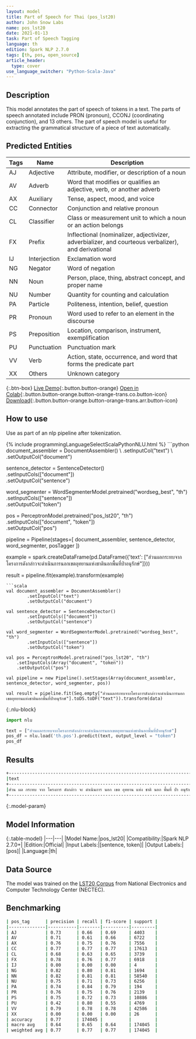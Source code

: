 ```yaml
---
layout: model
title: Part of Speech for Thai (pos_lst20)
author: John Snow Labs
name: pos_lst20
date: 2021-01-13
task: Part of Speech Tagging
language: th
edition: Spark NLP 2.7.0
tags: [th, pos, open_source]
article_header:
  type: cover
use_language_switcher: "Python-Scala-Java"
---
```


## Description

This model annotates the part of speech of tokens in a text. The parts of speech annotated include PRON (pronoun), CCONJ (coordinating conjunction), and 13 others. The part of speech model is useful for extracting the grammatical structure of a piece of text automatically.

## Predicted Entities

| Tags | Name          | Description                                                                                           |
|------|---------------|-------------------------------------------------------------------------------------------------------|
| AJ   | Adjective     | Attribute, modifier, or description of a noun                                                         |
| AV   | Adverb        | Word that modifies or qualifies an adjective, verb, or another adverb                                 |
| AX   | Auxiliary     | Tense, aspect, mood, and voice                                                                        |
| CC   | Connector     | Conjunction and relative pronoun                                                                      |
| CL   | Classifier    | Class or measurement unit to which a noun or an action belongs                                        |
| FX   | Prefix        | Inflectional (nominalizer, adjectivizer, adverbializer, and courteous   verbalizer), and derivational |
| IJ   | Interjection  | Exclamation word                                                                                      |
| NG   | Negator       | Word of negation                                                                                      |
| NN   | Noun          | Person, place, thing, abstract concept, and proper name                                               |
| NU   | Number        | Quantity for counting and calculation                                                                 |
| PA   | Particle      | Politeness, intention, belief, question                                                               |
| PR   | Pronoun       | Word used to refer to an element in the discourse                                                     |
| PS   | Preposition   | Location, comparison, instrument, exemplification                                                     |
| PU   | Punctuation   | Punctuation mark                                                                                      |
| VV   | Verb          | Action, state, occurrence, and word that forms the predicate part                                     |
| XX   | Others        | Unknown category                                                                                      |

{:.btn-box}
[Live Demo](https://demo.johnsnowlabs.com/public/GRAMMAR_EN/){:.button.button-orange}
[Open in Colab](https://colab.research.google.com/github/JohnSnowLabs/spark-nlp-workshop/blob/master/tutorials/streamlit_notebooks/GRAMMAR_EN.ipynb){:.button.button-orange.button-orange-trans.co.button-icon}
[Download](https://s3.amazonaws.com/auxdata.johnsnowlabs.com/public/models/pos_lst20_th_2.7.0_2.4_1610545897750.zip){:.button.button-orange.button-orange-trans.arr.button-icon}

## How to use

Use as part of an nlp pipeline after tokenization.

<div class="tabs-box" markdown="1">
{% include programmingLanguageSelectScalaPythonNLU.html %}
```python
document_assembler = DocumentAssembler() \
    .setInputCol("text") \
    .setOutputCol("document")
    
sentence_detector = SentenceDetector()\
    .setInputCols(["document"])\
    .setOutputCol("sentence")
    
word_segmenter = WordSegmenterModel.pretrained("wordseg_best", "th")\
        .setInputCols(["sentence"])\
        .setOutputCol("token")
        
pos = PerceptronModel.pretrained("pos_lst20", "th") \
    .setInputCols(["document", "token"]) \
    .setOutputCol("pos")

pipeline = Pipeline(stages=[
        document_assembler,
        sentence_detector,
        word_segmenter,
        posTagger
    ])

example = spark.createDataFrame(pd.DataFrame({'text': ["ส่วนผลกระทบจากโครงการดังกล่าวจะดำเนินการนอกเขตอุทยานแห่งชาตินอกพื้นที่ป่าอนุรักษ์"]}))

result = pipeline.fit(example).transform(example)
```
```scala
val document_assembler = DocumentAssembler()
        .setInputCol("text")
        .setOutputCol("document")
        
val sentence_detector = SentenceDetector()
        .setInputCols(["document"])
        .setOutputCol("sentence")
        
val word_segmenter = WordSegmenterModel.pretrained("wordseg_best", "th")
        .setInputCols(["sentence"])
        .setOutputCol("token")
        
val pos = PerceptronModel.pretrained("pos_lst20", "th")
    .setInputCols(Array("document", "token"))
    .setOutputCol("pos")

val pipeline = new Pipeline().setStages(Array(document_assembler, sentence_detector, word_segmenter, pos))

val result = pipeline.fit(Seq.empty["ส่วนผลกระทบจากโครงการดังกล่าวจะดำเนินการนอกเขตอุทยานแห่งชาตินอกพื้นที่ป่าอนุรักษ์"].toDS.toDF("text")).transform(data)
```

{:.nlu-block}
```python
import nlu

text = ["ส่วนผลกระทบจากโครงการดังกล่าวจะดำเนินการนอกเขตอุทยานแห่งชาตินอกพื้นที่ป่าอนุรักษ์"]
pos_df = nlu.load('th.pos').predict(text, output_level = "token")
pos_df
```

</div>

## Results

```bash
+-------------------------------------------------------------------------------------------------+--------------------------------------------------------------------+
|text                                                                                             |result                                                              |
+-------------------------------------------------------------------------------------------------+--------------------------------------------------------------------+
|ส่วน ผล กระทบ จาก โครงการ ดังกล่าว จะ ดำเนินการ นอก เขต อุทยาน แห่ง ชาติ นอก พื้นที่ ป่า อนุรักษ์|[CC, NN, VV, PS, NN, AJ, AX, VV, PS, NN, NN, PS, NN, PS, NN, NN, VV]|
+-------------------------------------------------------------------------------------------------+--------------------------------------------------------------------+
```

{:.model-param}
## Model Information

{:.table-model}
|---|---|
|Model Name:|pos_lst20|
|Compatibility:|Spark NLP 2.7.0+|
|Edition:|Official|
|Input Labels:|[sentence, token]|
|Output Labels:|[pos]|
|Language:|th|

## Data Source

The model was trained on the [LST20 Corpus](https://aiat.or.th/lst20-corpus/) from National Electronics and Computer Technology Center (NECTEC).

## Benchmarking

```bash
| pos_tag      | precision | recall | f1-score | support |
|--------------|-----------|--------|----------|---------|
| AJ           | 0.73      | 0.66   | 0.69     | 4403    |
| AV           | 0.71      | 0.61   | 0.66     | 6722    |
| AX           | 0.76      | 0.75   | 0.76     | 7556    |
| CC           | 0.77      | 0.77   | 0.77     | 17613   |
| CL           | 0.68      | 0.63   | 0.65     | 3739    |
| FX           | 0.78      | 0.76   | 0.77     | 6918    |
| IJ           | 0.00      | 0.00   | 0.00     | 4       |
| NG           | 0.82      | 0.80   | 0.81     | 1694    |
| NN           | 0.82      | 0.81   | 0.81     | 58540   |
| NU           | 0.75      | 0.71   | 0.73     | 6256    |
| PA           | 0.74      | 0.84   | 0.79     | 194     |
| PR           | 0.76      | 0.75   | 0.76     | 2139    |
| PS           | 0.75      | 0.72   | 0.73     | 10886   |
| PU           | 0.42      | 0.80   | 0.55     | 4769    |
| VV           | 0.79      | 0.78   | 0.78     | 42586   |
| XX           | 0.00      | 0.00   | 0.00     | 26      |
| accuracy     | 0.77      | 174045 |          |         |
| macro avg    | 0.64      | 0.65   | 0.64     | 174045  |
| weighted avg | 0.77      | 0.77   | 0.77     | 174045  |
```
